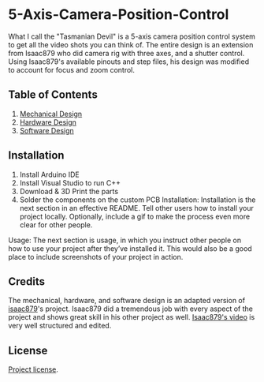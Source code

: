 # 5-Axis-Camera-Position-Control
  What I call the "Tasmanian Devil" is a 5-axis camera position control system to get all the video shots you can think of. The entire design is an extension from Isaac879 who did camera rig with three axes, and a shutter control. Using Isaac879's available pinouts and step files, his design was modified to account for focus and zoom control.

## Table of Contents
1. [Mechanical Design](Mechanical.md)
2. [Hardware Design](Hardware.md)
3. [Software Design](Software.md)

## Installation
1. Install Arduino IDE
2. Install Visual Studio to run C++
3. Download & 3D Print the parts
4. Solder the components on the custom PCB
Installation: Installation is the next section in an effective README. Tell other users how to install your project locally. Optionally, include a gif to make the process even more clear for other people.

Usage: The next section is usage, in which you instruct other people on how to use your project after they’ve installed it. This would also be a good place to include screenshots of your project in action.

## Credits
  The mechanical, hardware, and software design is an adapted version of [isaac879](https://github.com/isaac879?tab=repositories)'s project. Isaac879 did a tremendous job with every aspect of the project and shows great skill in his other project as well. [Isaac879's video](https://www.youtube.com/watch?v=1FfB7cLkUyQ) is very well structured and edited.
## License
[Project license](LICENSE).
